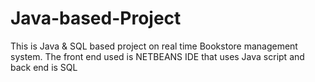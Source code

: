 # Java-based-Project
This is Java & SQL based project on real time Bookstore management system.
The front end used is NETBEANS IDE that uses Java script and back end is SQL
